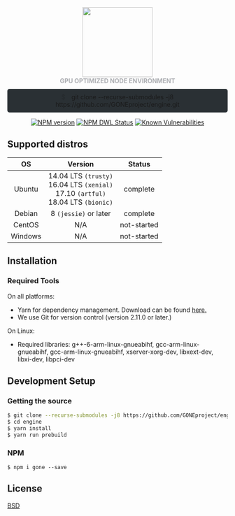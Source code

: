 <div align="center">
<img height="160" src="https://raw.githubusercontent.com/robin-rpr/node-gpu/master/misc/img/logo.png"><br/>
<span style="color: #adafb3; font-size: 14px; font-weight: bolder">GPU OPTIMIZED NODE ENVIRONMENT</span>
<div style="background: #2A3034; margin: 10px 0; width: fit-content; padding: 10px 20px; border-radius: 5px">
<span style="opacity: 0.3; margin-right: 14px">$</span>git clone --recurse-submodules -j8 https://github.com/GONEproject/engine.git</div>

  [![NPM version][npm-image]][npm-url]
  [![NPM DWL Status][download-image]][download-url]
  [![Known Vulnerabilities][snyc-image]][snyc-url]
  
</div>

## Supported distros
| OS            | Version       | Status |
|:-------------:|:-------------:|:-------:|
| Ubuntu        | 14.04 LTS `(trusty)` <br/> 16.04 LTS `(xenial)` <br/> 17.10 `(artful)` <br/> 18.04 LTS `(bionic)`| complete |
| Debian        | 8 `(jessie)` or later | complete |
| CentOS        | N/A | not-started |
| Windows       | N/A | not-started |

## Installation

### Required Tools
On all platforms:
- Yarn for dependency management. Download can be found [here.](https://yarnpkg.com/en/docs/install)
- We use Git for version control (version 2.11.0 or later.)

On Linux:
- Required libraries: g++-6-arm-linux-gnueabihf, gcc-arm-linux-gnueabihf, gcc-arm-linux-gnueabihf, xserver-xorg-dev, libxext-dev, libxi-dev, libpci-dev

## Development Setup

### Getting the source
```bash
$ git clone --recurse-submodules -j8 https://github.com/GONEproject/engine.git
$ cd engine
$ yarn install
$ yarn run prebuild
```

### NPM
```
$ npm i gone --save
```

## License

  [BSD](./LICENSE)


[npm-image]: https://img.shields.io/npm/v/node-gpu.svg?style=flat
[npm-url]: https://www.npmjs.com/package/gone

[download-image]: https://img.shields.io/npm/dm/gone.svg?style=flat
[download-url]: https://www.npmjs.com/package/gone

[snyc-image]: https://snyk.io/test/github/robin-rpr/node-gpu/badge.svg?style=flat
[snyc-url]: https://snyk.io/test/github/GONEproject/engine
